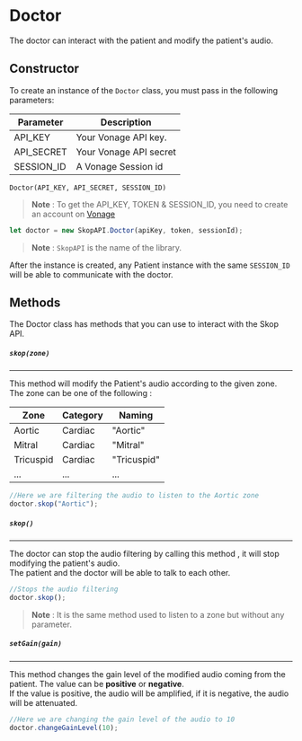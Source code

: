# Doctor

The doctor can interact with the patient and modify the patient's audio.
## Constructor

To create an instance of the `Doctor` class, you must pass in the following parameters:

| Parameter  | Description            |
|------------|------------------------|
| API_KEY    | Your Vonage API key.   |
| API_SECRET | Your Vonage API secret |
| SESSION_ID | A Vonage Session id    |

`Doctor(API_KEY, API_SECRET, SESSION_ID)`

> **Note** : To get the API_KEY, TOKEN & SESSION_ID, you need to create an account on [Vonage](https://www.vonage.com/)

```javascript  
let doctor = new SkopAPI.Doctor(apiKey, token, sessionId);
```  

> **Note** : `SkopAPI` is the name of the library.


After the instance is created, any Patient instance with the same `SESSION_ID` will be able to communicate with the doctor.

## Methods

The Doctor class has methods that you can use to interact with the Skop API.


##### `skop(zone)` 
***

This method will modify the Patient's audio according to the given zone. <br>
The zone can be one of the following :

| Zone      | Category | Naming |
|-----------|----------| -------|
| Aortic    | Cardiac  | "Aortic" |
| Mitral    | Cardiac  | "Mitral" |
| Tricuspid | Cardiac  | "Tricuspid" |
| ...       | ...      | ...    |

```javascript
//Here we are filtering the audio to listen to the Aortic zone
doctor.skop("Aortic");
```

##### `skop()` 
***

The doctor can stop the audio filtering by calling this method , it will stop modifying the patient's audio.
<br>The patient and the doctor will be able to talk to each other.

```js
//Stops the audio filtering
doctor.skop();
```



> **Note** : It is the same method used to listen to a zone but without any parameter.

##### `setGain(gain)` 
***

This method changes the gain level of the modified audio coming from the patient.
The value can be **positive** or **negative**. <br>
If the value is positive, the audio will be amplified, if it is negative, the audio will be attenuated.

```javascript
//Here we are changing the gain level of the audio to 10
doctor.changeGainLevel(10);

```





